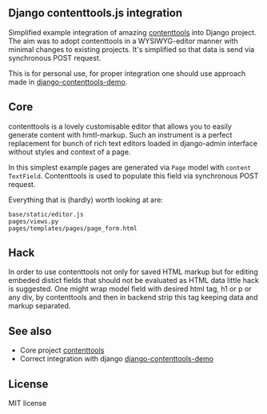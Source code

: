 Django contenttools.js integration
----------------------------------

Simplified example integration of amazing
[contenttools](http://getcontenttools.com) into Django project.  The aim was to
adopt contenttools in a WYSIWYG-editor manner with minimal changes to existing
projects.  It's simplified so that data is send via synchronous POST request.

This is for personal use, for proper integration one should use approach
made in [django-contenttools-demo](https://github.com/Cotidia/django-contenttools-demo).

## Core
contenttools is a lovely customisable editor that allows you to easily generate
content with hmtl-markup. Such an instrument is a perfect replacement for bunch
of rich text editors loaded in django-admin interface without styles and
context of a page.

In this simplest example pages are generated via `Page` model with `content` `TextField`.
Contenttools is used to populate this field via synchronous POST request.

Everything that is (hardly) worth looking at are:

```
base/static/editor.js
pages/views.py
pages/templates/pages/page_form.html
```

## Hack
In order to use contenttools not only for saved HTML markup but for editing
embeded distict fields that should not be evaluated as HTML data little hack is
suggested.  One might wrap model field with desired html tag, h1 or p or any
div, by contenttools and then in backend strip this tag keeping data and markup
separated.

## See also
+ Core project [contenttools](http://getcontenttools.com)
+ Correct integration with django [django-contenttools-demo](https://github.com/Cotidia/django-contenttools-demo)

## License
MIT license
